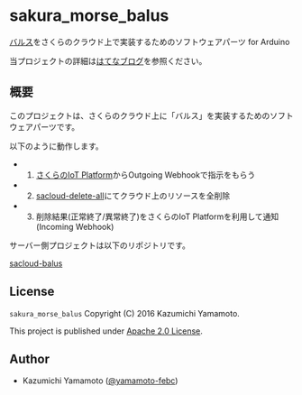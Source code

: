 # sakura_morse_balus

[バルス](https://ja.wikipedia.org/wiki/飛行石#.E3.81.8A.E3.81.BE.E3.81.98.E3.81.AA.E3.81.84)をさくらのクラウド上で実装するためのソフトウェアパーツ for Arduino

当プロジェクトの詳細は[はてなブログ](http://febc-yamamoto.hatenablog.com/entry/sacloud-balus)を参照ください。

## 概要

このプロジェクトは、さくらのクラウド上に「バルス」を実装するためのソフトウェアパーツです。

以下のように動作します。

  - 1) [さくらのIoT Platform](https://iot.sakura.ad.jp)からOutgoing Webhookで指示をもらう
  - 2) [sacloud-delete-all](https://github.com/yamamoto-febc/sacloud-delete-all)にてクラウド上のリソースを全削除
  - 3) 削除結果(正常終了/異常終了)をさくらのIoT Platformを利用して通知(Incoming Webhook)

サーバー側プロジェクトは以下のリポジトリです。

[sacloud-balus](https://github.com/yamamoto-febc/sacloud-balus)

## License

 `sakura_morse_balus` Copyright (C) 2016 Kazumichi Yamamoto.

  This project is published under [Apache 2.0 License](LICENSE.txt).
  
## Author

  * Kazumichi Yamamoto ([@yamamoto-febc](https://github.com/yamamoto-febc))

